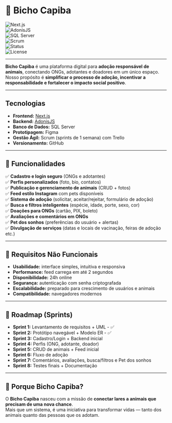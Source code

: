 # 🐾 Bicho Capiba  

![Next.js](https://img.shields.io/badge/Next.js-000000?style=for-the-badge&logo=nextdotjs&logoColor=white)  
![AdonisJS](https://img.shields.io/badge/AdonisJS-5A45FF?style=for-the-badge&logo=adonisjs&logoColor=white)  
![SQL Server](https://img.shields.io/badge/SQL%20Server-CC2927?style=for-the-badge&logo=microsoftsqlserver&logoColor=white)  
![Scrum](https://img.shields.io/badge/Methodology-Scrum-blue?style=for-the-badge&logo=trello&logoColor=white)  
![Status](https://img.shields.io/badge/Status-Em%20Desenvolvimento-yellow?style=for-the-badge)  
![License](https://img.shields.io/badge/License-MIT-green?style=for-the-badge)  

---

**Bicho Capiba** é uma plataforma digital para **adoção responsável de animais**, conectando ONGs, adotantes e doadores em um único espaço.  
Nosso propósito é **simplificar o processo de adoção, incentivar a responsabilidade e fortalecer o impacto social positivo**.  

---

## Tecnologias  

- **Frontend:** [Next.js](https://nextjs.org/)  
- **Backend:** [AdonisJS](https://adonisjs.com/)  
- **Banco de Dados:** SQL Server  
- **Prototipagem:** Figma  
- **Gestão Ágil:** Scrum (sprints de 1 semana) com Trello  
- **Versionamento:** GitHub  

---

## 📌 Funcionalidades  

✅ **Cadastro e login seguro** (ONGs e adotantes)  
✅ **Perfis personalizados** (foto, bio, contatos)  
✅ **Publicação e gerenciamento de animais** (CRUD + fotos)  
✅ **Feed estilo Instagram** com pets disponíveis  
✅ **Sistema de adoção** (solicitar, aceitar/rejeitar, formulário de adoção)  
✅ **Busca e filtros inteligentes** (espécie, idade, porte, sexo, cor)  
✅ **Doações para ONGs** (cartão, PIX, boleto)  
✅ **Avaliações e comentários em ONGs**  
✅ **Pet dos sonhos** (preferências do usuário + alertas)  
✅ **Divulgação de serviços** (datas e locais de vacinação, feiras de adoção etc.)  

---

## 🧩 Requisitos Não Funcionais  

- **Usabilidade:** interface simples, intuitiva e responsiva  
- **Performance:** feed carrega em até 2 segundos  
- **Disponibilidade:** 24h online  
- **Segurança:** autenticação com senha criptografada  
- **Escalabilidade:** preparado para crescimento de usuários e animais  
- **Compatibilidade:** navegadores modernos  

---

## 📅 Roadmap (Sprints)  

- **Sprint 1:** Levantamento de requisitos + UML  - ✅
- **Sprint 2:** Protótipo navegável + Modelo ER - ✅
- **Sprint 3:** Cadastro/Login + Backend inicial  
- **Sprint 4:** Perfis (ONG, adotante, doador)  
- **Sprint 5:** CRUD de animais + Feed inicial  
- **Sprint 6:** Fluxo de adoção  
- **Sprint 7:** Comentários, avaliações, busca/filtros e Pet dos sonhos  
- **Sprint 8:** Testes finais + Documentação  

---

## 🐶 Porque Bicho Capiba?  

O **Bicho Capiba** nasceu com a missão de **conectar lares a animais que precisam de uma nova chance**.  
Mais que um sistema, é uma iniciativa para transformar vidas — tanto dos animais quanto das pessoas que os adotam.  

